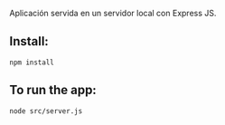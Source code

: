 Aplicación servida en un servidor local con Express JS.

## Install:
    npm install

## To run the app:
    node src/server.js
